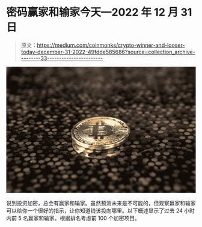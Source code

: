 # 密码赢家和输家今天—2022 年 12 月 31 日

> 原文：<https://medium.com/coinmonks/crypto-winner-and-looser-today-december-31-2022-49fdde585686?source=collection_archive---------33----------------------->

![](img/e9f0e625a79539820b6fd3720646b868.png)

说到投资加密，总会有赢家和输家。虽然预测未来是不可能的，但观察赢家和输家可以给你一个很好的指示，让你知道钱该投向哪里。以下概述显示了过去 24 小时内前 5 名赢家和输家。根据排名考虑前 100 个加密项目。